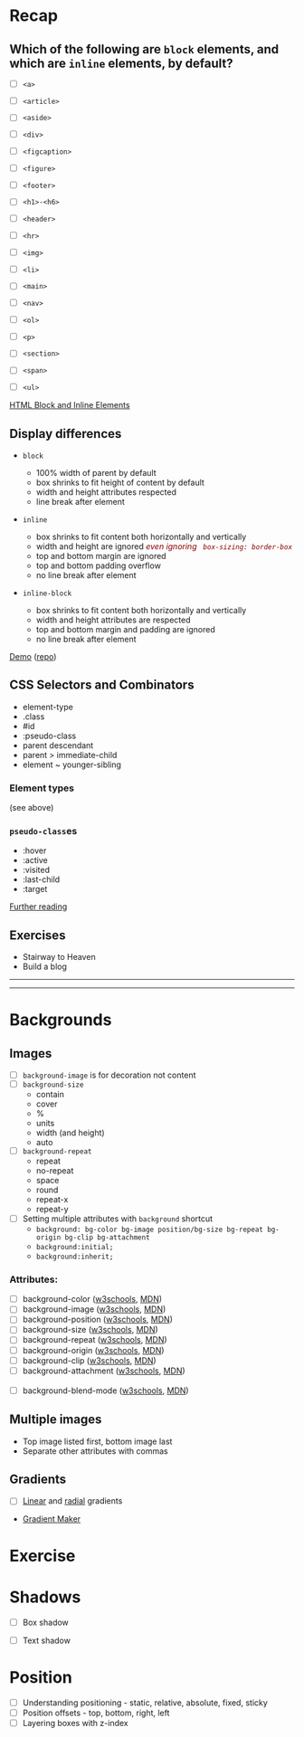 # Recap

## Which of the following are `block` elements, and which are `inline` elements, by default?
 - [ ] `<a>`
 - [ ] `<article>`
 - [ ] `<aside>`
 - [ ] `<div>`
 - [ ] `<figcaption>`
 - [ ] `<figure>`
 - [ ] `<footer>`
 - [ ] `<h1>-<h6>`
 - [ ] `<header>`
 - [ ] `<hr>`
 - [ ] `<img>`
 - [ ] `<li>`
 - [ ] `<main>`
 - [ ] `<nav>`
 - [ ] `<ol>`
 - [ ] `<p>`
 - [ ] `<section>`
 - [ ] `<span>`
 - [ ] `<ul>`


[HTML Block and Inline Elements](https://www.w3schools.com/html/html_blocks.asp)


## Display differences

* `block`
  * 100% width of parent by default
  * box shrinks to fit height of content by default
  * width and height attributes respected
  * line break after element

* `inline`
  * box shrinks to fit content both horizontally and vertically
  * width and height are ignored <em style="color:darkred;">even ignoring <code> box-sizing: border-box</code></em>
  * top and bottom margin are ignored
  * top and bottom padding overflow
  * no line break after element

* `inline-block`
  * box shrinks to fit content both horizontally and vertically
  * width and height attributes are respected
  * top and bottom margin and padding are ignored
  * no line break after element

[Demo](https://dciforks.github.io/inline-margin/) ([repo](https://github.com/DCIForks/inline-margin/tree/main))


## CSS Selectors and Combinators

* element-type
* .class
* #id
* :pseudo-class
* parent descendant
* parent > immediate-child
* element ~ younger-sibling

### Element types
(see above)

### `pseudo-class`es
* :hover
* :active
* :visited
* :last-child
* :target

[Further reading](https://developer.mozilla.org/en-US/docs/Web/CSS/Pseudo-classes)

## Exercises
* Stairway to Heaven
* Build a blog

---
---

# Backgrounds

## Images

- [ ] `background-image` is for decoration not content
- [ ] `background-size`
   * contain
   * cover
   * %
   * units
   * width (and height)
   * auto
- [ ] `background-repeat`
   * repeat
   * no-repeat
   * space
   * round
   * repeat-x
   * repeat-y
- [ ] Setting multiple attributes with `background` shortcut
   * `background: bg-color bg-image position/bg-size bg-repeat bg-origin bg-clip bg-attachment`
   *  `background:initial;`
   * `background:inherit;`


### Attributes:
- [ ] background-color ([w3schools](https://www.w3schools.com/css/css_background.asp), [MDN](https://developer.mozilla.org/en-US/docs/Web/CSS/background-color))
- [ ] background-image ([w3schools](https://www.w3schools.com/css/css_background_image.asp), [MDN](https://developer.mozilla.org/en-US/docs/Web/CSS/background-image))
- [ ] background-position ([w3schools](https://www.w3schools.com/cssref/pr_background-position.asp), [MDN](https://developer.mozilla.org/en-US/docs/Web/CSS/background-position
))
- [ ] background-size ([w3schools](https://www.w3schools.com/cssref/css3_pr_background-size.asp), [MDN](https://developer.mozilla.org/en-US/docs/Web/CSS/background-size))
- [ ] background-repeat ([w3schools](https://www.w3schools.com/css/css_background_repeat.asp), [MDN](https://developer.mozilla.org/en-US/docs/Web/CSS/background-repeat))
- [ ] background-origin ([w3schools](https://www.w3schools.com/cssref/css3_pr_background-origin.asp), [MDN](https://developer.mozilla.org/en-US/docs/Web/CSS/background-origin))
- [ ] background-clip ([w3schools](), [MDN]([clip](https://developer.mozilla.org/en-US/docs/Web/CSS/background-clip)))
- [ ] background-attachment ([w3schools](https://www.w3schools.com/css/css_background_attachment.asp), [MDN](https://developer.mozilla.org/en-US/docs/Web/CSS/background-attachment))
<br><br>
- [ ] background-blend-mode ([w3schools](https://www.w3schools.com/cssref/pr_background-blend-mode.asp), [MDN](https://developer.mozilla.org/en-US/docs/Web/CSS/background-blend-mode))

## Multiple images
* Top image listed first, bottom image last
* Separate other attributes with commas

## Gradients
- [ ] [Linear](https://developer.mozilla.org/en-US/docs/Web/CSS/linear-gradient()) and [radial](https://developer.mozilla.org/en-US/docs/Web/CSS/radial-gradient()) gradients
* [Gradient Maker](https://cssgradient.io/)

# Exercise

# Shadows
- [ ] Box shadow
- [ ] Text shadow


# Position
- [ ] Understanding positioning - static, relative, absolute, fixed, sticky
- [ ] Position offsets - top, bottom, right, left
- [ ] Layering boxes with z-index
